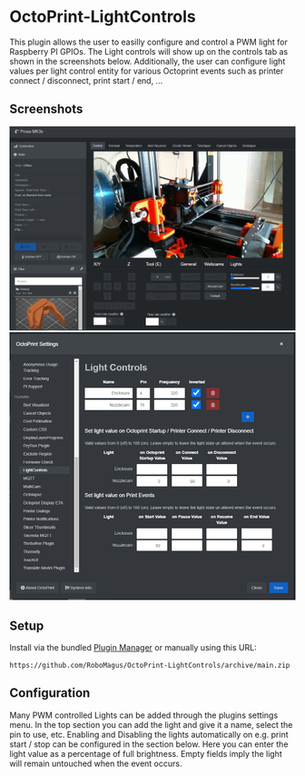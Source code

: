 # OctoPrint-LightControls

This plugin allows the user to easilly configure and control a PWM light for Raspberry PI GPIOs. 
The Light controls will show up on the controls tab as shown in the screenshots below.
Additionally, the user can configure light values per light control entity for various Octoprint events such as printer connect / disconnect, print start / end, ...

## Screenshots

![LightControls_ControlPanel](extras/screenshots/LightControls_ControlPanel.png)
![LightControls_Settings](extras/screenshots/LightControls_Settings.png)

## Setup

Install via the bundled [Plugin Manager](https://docs.octoprint.org/en/master/bundledplugins/pluginmanager.html)
or manually using this URL:

    https://github.com/RoboMagus/OctoPrint-LightControls/archive/main.zip

## Configuration

Many PWM controlled Lights can be added through the plugins settings menu.
In the top section you can add the light and give it a name, select the pin to use, etc.
Enabling and Disabling the lights automatically on e.g. print start / stop can be configured in the section below. Here you can enter the light value as a percentage of full brightness. Empty fields imply the light will remain untouched when the event occurs.
